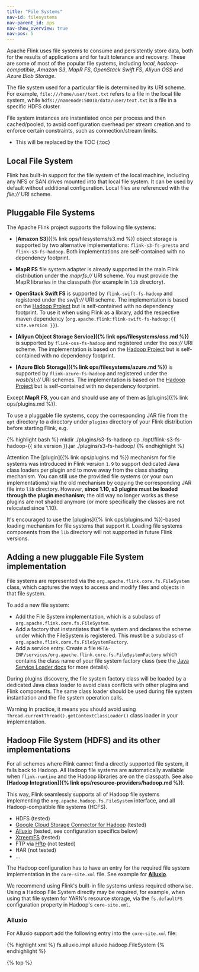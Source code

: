 ```yaml
---
title: "File Systems"
nav-id: filesystems
nav-parent_id: ops
nav-show_overview: true
nav-pos: 5
---
```

<!--
Licensed to the Apache Software Foundation (ASF) under one
or more contributor license agreements.  See the NOTICE file
distributed with this work for additional information
regarding copyright ownership.  The ASF licenses this file
to you under the Apache License, Version 2.0 (the
"License"); you may not use this file except in compliance
with the License.  You may obtain a copy of the License at

  http://www.apache.org/licenses/LICENSE-2.0

Unless required by applicable law or agreed to in writing,
software distributed under the License is distributed on an
"AS IS" BASIS, WITHOUT WARRANTIES OR CONDITIONS OF ANY
KIND, either express or implied.  See the License for the
specific language governing permissions and limitations
under the License.
-->

Apache Flink uses file systems to consume and persistently store data, both for the results of applications and for fault tolerance and recovery.
These are some of most of the popular file systems, including *local*, *hadoop-compatible*, *Amazon S3*, *MapR FS*, *OpenStack Swift FS*, *Aliyun OSS* and *Azure Blob Storage*.

The file system used for a particular file is determined by its URI scheme.
For example, `file:///home/user/text.txt` refers to a file in the local file system, while `hdfs://namenode:50010/data/user/text.txt` is a file in a specific HDFS cluster.

File system instances are instantiated once per process and then cached/pooled, to avoid configuration overhead per stream creation and to enforce certain constraints, such as connection/stream limits.

* This will be replaced by the TOC
{:toc}

## Local File System

Flink has built-in support for the file system of the local machine, including any NFS or SAN drives mounted into that local file system.
It can be used by default without additional configuration. Local files are referenced with the *file://* URI scheme.

## Pluggable File Systems

The Apache Flink project supports the following file systems:

  - [**Amazon S3**]({% link ops/filesystems/s3.md %}) object storage is supported by two alternative implementations: `flink-s3-fs-presto` and `flink-s3-fs-hadoop`.
  Both implementations are self-contained with no dependency footprint.

  - **MapR FS** file system adapter is already supported in the main Flink distribution under the *maprfs://* URI scheme.
  You must provide the MapR libraries in the classpath (for example in `lib` directory).

  - **OpenStack Swift FS** is supported by `flink-swift-fs-hadoop` and registered under the *swift://* URI scheme.
  The implementation is based on the [Hadoop Project](https://hadoop.apache.org/) but is self-contained with no dependency footprint.
  To use it when using Flink as a library, add the respective maven dependency (`org.apache.flink:flink-swift-fs-hadoop:{{ site.version }}`).
  
  - **[Aliyun Object Storage Service]({% link ops/filesystems/oss.md %})** is supported by `flink-oss-fs-hadoop` and registered under the *oss://* URI scheme.
  The implementation is based on the [Hadoop Project](https://hadoop.apache.org/) but is self-contained with no dependency footprint.

  - **[Azure Blob Storage]({% link ops/filesystems/azure.md %})** is supported by `flink-azure-fs-hadoop` and registered under the *wasb(s)://* URI schemes.
  The implementation is based on the [Hadoop Project](https://hadoop.apache.org/) but is self-contained with no dependency footprint.

Except **MapR FS**, you can and should use any of them as [plugins]({% link ops/plugins.md %}). 

To use a pluggable file systems, copy the corresponding JAR file from the `opt` directory to a directory under `plugins` directory
of your Flink distribution before starting Flink, e.g.

{% highlight bash %}
mkdir ./plugins/s3-fs-hadoop
cp ./opt/flink-s3-fs-hadoop-{{ site.version }}.jar ./plugins/s3-fs-hadoop/
{% endhighlight %}

<span class="label label-danger">Attention</span> The [plugin]({% link ops/plugins.md %}) mechanism for file systems was introduced in Flink version `1.9` to
support dedicated Java class loaders per plugin and to move away from the class shading mechanism.
You can still use the provided file systems (or your own implementations) via the old mechanism by copying the corresponding
JAR file into `lib` directory. However, **since 1.10, s3 plugins must be loaded through the plugin mechanism**; the old
way no longer works as these plugins are not shaded anymore (or more specifically the classes are not relocated since 1.10).

It's encouraged to use the [plugins]({% link ops/plugins.md %})-based loading mechanism for file systems that support it. Loading file systems components from the `lib`
directory will not supported in future Flink versions.

## Adding a new pluggable File System implementation

File systems are represented via the `org.apache.flink.core.fs.FileSystem` class, which captures the ways to access and modify files and objects in that file system.

To add a new file system:

  - Add the File System implementation, which is a subclass of `org.apache.flink.core.fs.FileSystem`.
  - Add a factory that instantiates that file system and declares the scheme under which the FileSystem is registered. This must be a subclass of `org.apache.flink.core.fs.FileSystemFactory`.
  - Add a service entry. Create a file `META-INF/services/org.apache.flink.core.fs.FileSystemFactory` which contains the class name of your file system factory class
  (see the [Java Service Loader docs](https://docs.oracle.com/javase/8/docs/api/java/util/ServiceLoader.html) for more details).

During plugins discovery, the file system factory class will be loaded by a dedicated Java class loader to avoid class conflicts with other plugins and Flink components.
The same class loader should be used during file system instantiation and the file system operation calls.

<span class="label label-warning">Warning</span> In practice, it means you should avoid using `Thread.currentThread().getContextClassLoader()` class loader
in your implementation.

## Hadoop File System (HDFS) and its other implementations

For all schemes where Flink cannot find a directly supported file system, it falls back to Hadoop.
All Hadoop file systems are automatically available when `flink-runtime` and the Hadoop libraries are on the classpath.
See also **[Hadoop Integration]({% link ops/resource-providers/hadoop.md %})**.

This way, Flink seamlessly supports all of Hadoop file systems implementing the `org.apache.hadoop.fs.FileSystem` interface,
and all Hadoop-compatible file systems (HCFS).

  - HDFS (tested)
  - [Google Cloud Storage Connector for Hadoop](https://cloud.google.com/hadoop/google-cloud-storage-connector) (tested)
  - [Alluxio](http://alluxio.org/) (tested, see configuration specifics below)
  - [XtreemFS](http://www.xtreemfs.org/) (tested)
  - FTP via [Hftp](http://hadoop.apache.org/docs/r1.2.1/hftp.html) (not tested)
  - HAR (not tested)
  - ...

The Hadoop configuration has to have an entry for the required file system implementation in the `core-site.xml` file.
See example for **[Alluxio](#alluxio)**.

We recommend using Flink's built-in file systems unless required otherwise. Using a Hadoop File System directly may be required,
for example, when using that file system for YARN's resource storage, via the `fs.defaultFS` configuration property in Hadoop's `core-site.xml`.

### Alluxio

For Alluxio support add the following entry into the `core-site.xml` file:

{% highlight xml %}
<property>
  <name>fs.alluxio.impl</name>
  <value>alluxio.hadoop.FileSystem</value>
</property>
{% endhighlight %}

{% top %}
